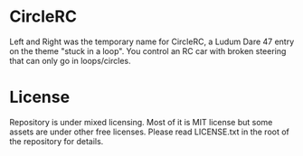 # CircleRC

Left and Right was the temporary name for CircleRC, a Ludum Dare 47 entry on the theme "stuck in a loop". You control an RC car with broken steering that can only go in loops/circles.

# License

Repository is under mixed licensing. Most of it is MIT license but some assets are under other free licenses. Please read LICENSE.txt in the root of the repository for details.

